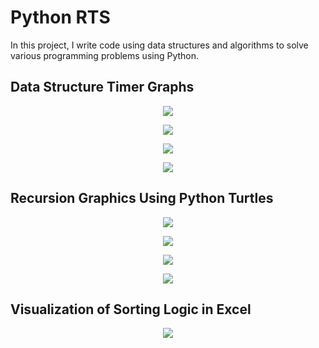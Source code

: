 # Python RTS
In this project, I write code using data structures and algorithms to solve various programming problems using Python.

## Data Structure Timer Graphs

<p align="center">
	<img src="supplemental/Stacks.PNG"></img>
</p>

<p align="center">
	<img src="supplemental/Queues.PNG"></img>
</p>

<p align="center">
	<img src="supplemental/Adding.PNG"></img>
</p>

<p align="center">
	<img src="supplemental/Searches.PNG.PNG"></img>
</p>

## Recursion Graphics Using Python Turtles

<p align="center">
	<img src="supplemental/Tree.PNG"></img>
</p>

<p align="center">
	<img src="supplemental/Hilbert.PNG"></img>
</p>

<p align="center">
	<img src="supplemental/Snowflake.PNG"></img>
</p>

<p align="center">
	<img src="supplemental/Sierpinski.PNG"></img>
</p>

## Visualization of Sorting Logic in Excel

<p align="center">
	<img src="supplemental/Sorting.png"></img>
</p>

